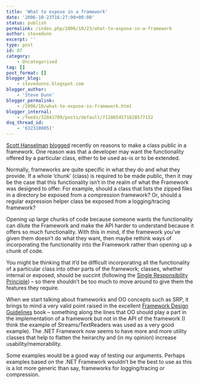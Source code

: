 ```yaml
---
title: 'What to expose in a framework'
date: '2006-10-23T16:27:00+00:00'
status: publish
permalink: /index.php/2006/10/23/what-to-expose-in-a-framework
author: stevedunn
excerpt: ''
type: post
id: 87
category:
    - Uncategorised
tag: []
post_format: []
blogger_blog:
    - stevedunns.blogspot.com
blogger_author:
    - 'Steve Dunn'
blogger_permalink:
    - /2006/10/what-to-expose-in-framework.html
blogger_internal:
    - /feeds/32841709/posts/default/7128654571628577152
dsq_thread_id:
    - '6323280051'
---
```

[Scott Hanselman](http://www.hanselman.com/) [blogged](http://www.hanselman.com/blog/IsThereAGoodReasonToMarkAClassPublic.aspx) recently on reasons to make a class public in a framework. One reason was that a developer may want the functionality offered by a particular class, either to be used as-is or to be extended.

Normally, frameworks are quite specific in what they do and what they provide. If a whole ‘chunk’ (class) is required to be made public, then it may be the case that this functionality isn’t in the realm of what the Framework was designed to offer. For example, should a class that lists the zipped files in a directory be exposed from a compression framework? Or, should a regular expression helper class be exposed from a logging/tracing framework?

Opening up large chunks of code because someone wants the functionality can dilute the Framework and make the API harder to understand because it offers so much functionality. With this in mind, if the framework you’ve given them doesn’t do what they want, then maybe rethink ways of incorporating the functionality into the Framework rather than opening up a chunk of code.

You might be thinking that it’d be difficult incorporating all the functionality of a particular class into other parts of the framework; classes, whether internal or exposed, should be succint (following the [Single Responsibility Principle](http://en.wikipedia.org/wiki/Single_responsibility_principle)) – so there shouldn’t be too much to move around to give them the features they require.

When we start talking about frameworks and OO concepts such as SRP, it brings to mind a very valid point raised in the excellent [Framework Design Guidelines](http://www.amazon.com/Framework-Design-Guidelines-Conventions-Development/dp/0321246756) book – something along the lines that OO should play a part in the implementation of a framework but not in the API of the framework (I think the example of Streams/TextReaders was used as a very good example). The .NET Framework now seems to have more and more utility classes that help to flatten the heirarchy and (in my opinion) increase usability/memorability.

Some examples would be a good way of testing our arguments. Perhaps examples based on the .NET Framework wouldn’t be the best to use as this is a lot more generic than say, frameworks for logging/tracing or compression.